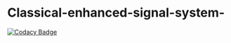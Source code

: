 # Classical-enhanced-signal-system-
[![Codacy Badge](https://api.codacy.com/project/badge/Grade/c34279151fa647168478023ffdc9c221)](https://app.codacy.com/gh/Stephenvega2/Classical-enhanced-signal-system-?utm_source=github.com&utm_medium=referral&utm_content=Stephenvega2/Classical-enhanced-signal-system-&utm_campaign=Badge_Grade)